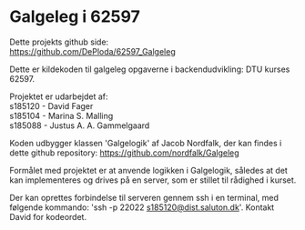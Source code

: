# Galgeleg i 62597
Dette projekts github side:\
https://github.com/DePloda/62597_Galgeleg

Dette er kildekoden til galgeleg opgaverne i backendudvikling: DTU kurses 62597.

Projektet er udarbejdet af:\
s185120 - David Fager\
s185104 - Marina S. Malling\
s185088 - Justus A. A. Gammelgaard

Koden udbygger klassen 'Galgelogik' af Jacob Nordfalk, der kan findes i dette github repository:
https://github.com/nordfalk/Galgeleg

Formålet med projektet er at anvende logikken i Galgelogik, således at det kan implementeres og drives på en server, 
som er stillet til rådighed i kurset.

Der kan oprettes forbindelse til serveren gennem ssh i en terminal, med følgende kommando:
'ssh -p 22022 s185120@dist.saluton.dk'. Kontakt David for kodeordet.